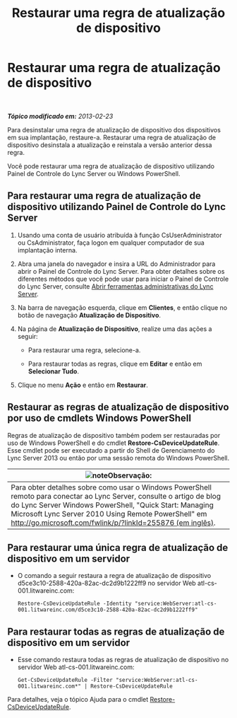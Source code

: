 ﻿---
title: Restaurar uma regra de atualização de dispositivo
TOCTitle: Restaurar uma regra de atualização de dispositivo
ms:assetid: ac490baf-c7a0-48d9-8fd0-ba5729489341
ms:mtpsurl: https://technet.microsoft.com/pt-br/library/JJ994061(v=OCS.15)
ms:contentKeyID: 52057686
ms.date: 05/19/2016
mtps_version: v=OCS.15
ms.translationtype: HT
---

# Restaurar uma regra de atualização de dispositivo

 

_**Tópico modificado em:** 2013-02-23_

Para desinstalar uma regra de atualização de dispositivo dos dispositivos em sua implantação, restaure-a. Restaurar uma regra de atualização de dispositivo desinstala a atualização e reinstala a versão anterior dessa regra.

Você pode restaurar uma regra de atualização de dispositivo utilizando Painel de Controle do Lync Server ou Windows PowerShell.

## Para restaurar uma regra de atualização de dispositivo utilizando Painel de Controle do Lync Server

1.  Usando uma conta de usuário atribuída à função CsUserAdministrator ou CsAdministrator, faça logon em qualquer computador de sua implantação interna.

2.  Abra uma janela do navegador e insira a URL do Administrador para abrir o Painel de Controle do Lync Server. Para obter detalhes sobre os diferentes métodos que você pode usar para iniciar o Painel de Controle do Lync Server, consulte [Abrir ferramentas administrativas do Lync Server](lync-server-2013-open-lync-server-administrative-tools.md).

3.  Na barra de navegação esquerda, clique em **Clientes**, e então clique no botão de navegação **Atualização de Dispositivo**.

4.  Na página de **Atualização de Dispositivo**, realize uma das ações a seguir:
    
      - Para restaurar uma regra, selecione-a.
    
      - Para restaurar todas as regras, clique em **Editar** e então em **Selecionar Tudo**.

5.  Clique no menu **Ação** e então em **Restaurar**.

## Restaurar as regras de atualização de dispositivo por uso de cmdlets Windows PowerShell

Regras de atualização de dispositivo também podem ser restauradas por uso de Windows PowerShell e do cmdlet **Restore-CsDeviceUpdateRule**. Esse cmdlet pode ser executado a partir do Shell de Gerenciamento do Lync Server 2013 ou então por uma sessão remota do Windows PowerShell.

<table>
<thead>
<tr class="header">
<th><img src="images/Gg425756.note(OCS.15).gif" title="note" alt="note" />Observação:</th>
</tr>
</thead>
<tbody>
<tr class="odd">
<td>Para obter detalhes sobre como usar o Windows PowerShell remoto para conectar ao Lync Server, consulte o artigo de blog do Lync Server Windows PowerShell, &quot;Quick Start: Managing Microsoft Lync Server 2010 Using Remote PowerShell&quot; em <a href="http://go.microsoft.com/fwlink/p/?linkid=255876">http://go.microsoft.com/fwlink/p/?linkId=255876 (em inglês)</a>.</td>
</tr>
</tbody>
</table>


## Para restaurar uma única regra de atualização de dispositivo em um servidor

  - O comando a seguir restaura a regra de atualização de dispositivo d5ce3c10-2588-420a-82ac-dc2d9b1222ff9 no servidor Web atl-cs-001.litwareinc.com:
    
        Restore-CsDeviceUpdateRule -Identity "service:WebServer:atl-cs-001.litwareinc.com/d5ce3c10-2588-420a-82ac-dc2d9b1222ff9"

## Para restaurar todas as regras de atualização de dispositivo em um servidor

  - Esse comando restaura todas as regras de atualização de dispositivo no servidor Web atl-cs-001.litwareinc.com:
    
        Get-CsDeviceUpdateRule -Filter "service:WebServer:atl-cs-001.litwareinc.com*" | Restore-CsDeviceUpdateRule

Para detalhes, veja o tópico Ajuda para o cmdlet [Restore-CsDeviceUpdateRule](https://docs.microsoft.com/en-us/powershell/module/skype/Restore-CsDeviceUpdateRule).

